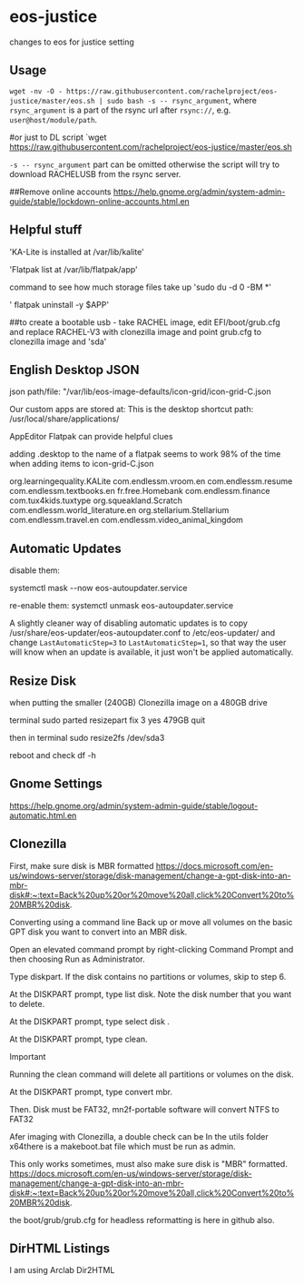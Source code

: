 # eos-justice
changes to eos for justice setting

## Usage
`wget -nv -O - https://raw.githubusercontent.com/rachelproject/eos-justice/master/eos.sh | sudo bash -s -- rsync_argument`,
where `rsync_argument` is a part of the rsync url after `rsync://`, e.g. `user@host/module/path`.

#or just to DL script
`wget https://raw.githubusercontent.com/rachelproject/eos-justice/master/eos.sh

`-s -- rsync_argument` part can be omitted otherwise the script will try to download RACHELUSB from the rsync server.

##Remove online accounts
https://help.gnome.org/admin/system-admin-guide/stable/lockdown-online-accounts.html.en

## Helpful stuff
'KA-Lite is installed at /var/lib/kalite'

'Flatpak list at /var/lib/flatpak/app'

command to see how much storage files take up 'sudo du -d 0 -BM *'

' flatpak uninstall -y $APP'

##to create a bootable usb - take RACHEL image, edit EFI/boot/grub.cfg and replace RACHEL-V3 with clonezilla image and point grub.cfg to clonezilla image and 'sda'



## English Desktop JSON

json path/file: "/var/lib/eos-image-defaults/icon-grid/icon-grid-C.json

Our custom apps are stored at:
This is the desktop shortcut path: /usr/local/share/applications/

AppEditor Flatpak can provide helpful clues

adding .desktop to the name of a flatpak seems to work 98% of the time when adding items to icon-grid-C.json

org.learningequality.KALite
com.endlessm.vroom.en
com.endlessm.resume
com.endlessm.textbooks.en
fr.free.Homebank 
com.endlessm.finance
com.tux4kids.tuxtype
org.squeakland.Scratch
com.endlessm.world_literature.en
org.stellarium.Stellarium
com.endlessm.travel.en
com.endlessm.video_animal_kingdom

## Automatic Updates
disable them:

systemctl mask --now eos-autoupdater.service

re-enable them:
systemctl unmask eos-autoupdater.service

A slightly cleaner way of disabling automatic updates is to copy /usr/share/eos-updater/eos-autoupdater.conf to /etc/eos-updater/ and change `LastAutomaticStep=3` to `LastAutomaticStep=1`, so that way the user will know when an update is available, it just won't be applied automatically.


## Resize Disk
when putting the smaller (240GB) Clonezilla image on a 480GB drive

terminal
sudo parted
resizepart
fix
3
yes
479GB
quit

then in terminal
sudo resize2fs /dev/sda3

reboot and check df -h

## Gnome Settings
https://help.gnome.org/admin/system-admin-guide/stable/logout-automatic.html.en

## Clonezilla
First, make sure disk is MBR formatted https://docs.microsoft.com/en-us/windows-server/storage/disk-management/change-a-gpt-disk-into-an-mbr-disk#:~:text=Back%20up%20or%20move%20all,click%20Convert%20to%20MBR%20disk.

Converting using a command line
Back up or move all volumes on the basic GPT disk you want to convert into an MBR disk.

Open an elevated command prompt by right-clicking Command Prompt and then choosing Run as Administrator.

Type diskpart. If the disk contains no partitions or volumes, skip to step 6.

At the DISKPART prompt, type list disk. Note the disk number that you want to delete.

At the DISKPART prompt, type select disk <disknumber>.

At the DISKPART prompt, type clean.

 Important

Running the clean command will delete all partitions or volumes on the disk.

At the DISKPART prompt, type convert mbr.

Then. Disk must be FAT32, mn2f-portable software will convert NTFS to FAT32

Afer imaging with Clonezilla, a double check can be In the utils folder x64there is a makeboot.bat file which must be run as admin.

This only works sometimes, must also make sure disk is "MBR" formatted. https://docs.microsoft.com/en-us/windows-server/storage/disk-management/change-a-gpt-disk-into-an-mbr-disk#:~:text=Back%20up%20or%20move%20all,click%20Convert%20to%20MBR%20disk.

the boot/grub/grub.cfg for headless reformatting is here in github also.

## DirHTML Listings
I am using Arclab Dir2HTML
